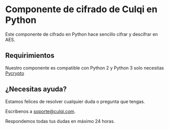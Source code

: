 # Componente de cifrado de Culqi en Python

Este componente de cifrado en Python hace sencillo cifrar y descifrar en AES.

## Requirimientos
Nuestro componente es compatible con Python 2 y Python 3 solo necesitas [Pycrypto](https://www.dlitz.net/software/pycrypto/)

## ¿Necesitas ayuda?

Estamos felices de resolver cualquier duda o pregunta que tengas.

Escribenos a soporte@culqi.com.

Respondemos todas tus dudas en máximo 24 horas.
